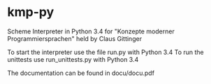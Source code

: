 kmp-py
======

Scheme Interpreter in Python 3.4 for "Konzepte moderner Programmiersprachen" held by Claus Gittinger

To start the interpreter use the file run.py with Python 3.4
To run the unittests use run_unittests.py with Python 3.4

The documentation can be found in docu/docu.pdf

